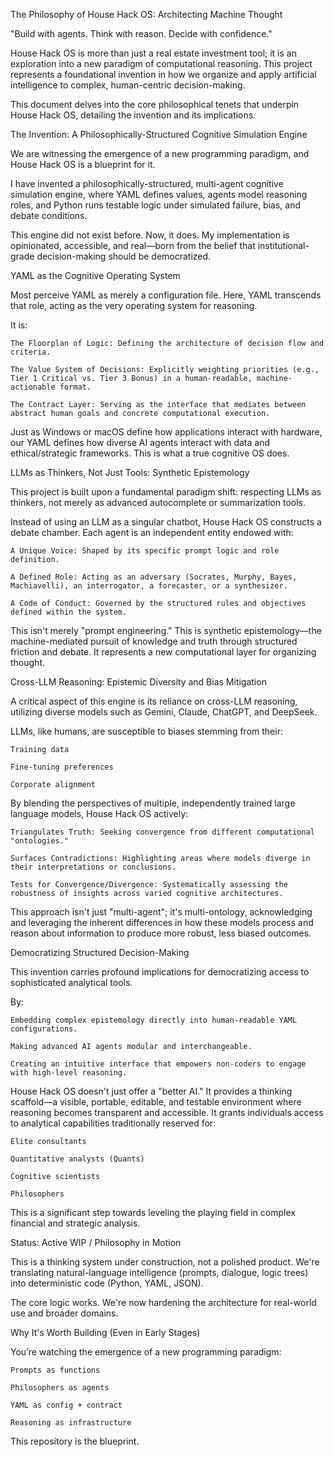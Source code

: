 The Philosophy of House Hack OS: Architecting Machine Thought

"Build with agents. Think with reason. Decide with confidence."

House Hack OS is more than just a real estate investment tool; it is an exploration into a new paradigm of computational reasoning. This project represents a foundational invention in how we organize and apply artificial intelligence to complex, human-centric decision-making.

This document delves into the core philosophical tenets that underpin House Hack OS, detailing the invention and its implications.

The Invention: A Philosophically-Structured Cognitive Simulation Engine

We are witnessing the emergence of a new programming paradigm, and House Hack OS is a blueprint for it.

I have invented a philosophically-structured, multi-agent cognitive simulation engine, where YAML defines values, agents model reasoning roles, and Python runs testable logic under simulated failure, bias, and debate conditions.

This engine did not exist before. Now, it does. My implementation is opinionated, accessible, and real—born from the belief that institutional-grade decision-making should be democratized.

YAML as the Cognitive Operating System

Most perceive YAML as merely a configuration file. Here, YAML transcends that role, acting as the very operating system for reasoning.

It is:

    The Floorplan of Logic: Defining the architecture of decision flow and criteria.

    The Value System of Decisions: Explicitly weighting priorities (e.g., Tier 1 Critical vs. Tier 3 Bonus) in a human-readable, machine-actionable format.

    The Contract Layer: Serving as the interface that mediates between abstract human goals and concrete computational execution.

Just as Windows or macOS define how applications interact with hardware, our YAML defines how diverse AI agents interact with data and ethical/strategic frameworks. This is what a true cognitive OS does.

LLMs as Thinkers, Not Just Tools: Synthetic Epistemology

This project is built upon a fundamental paradigm shift: respecting LLMs as thinkers, not merely as advanced autocomplete or summarization tools.

Instead of using an LLM as a singular chatbot, House Hack OS constructs a debate chamber. Each agent is an independent entity endowed with:

    A Unique Voice: Shaped by its specific prompt logic and role definition.

    A Defined Role: Acting as an adversary (Socrates, Murphy, Bayes, Machiavelli), an interrogator, a forecaster, or a synthesizer.

    A Code of Conduct: Governed by the structured rules and objectives defined within the system.

This isn't merely "prompt engineering." This is synthetic epistemology—the machine-mediated pursuit of knowledge and truth through structured friction and debate. It represents a new computational layer for organizing thought.

Cross-LLM Reasoning: Epistemic Diversity and Bias Mitigation

A critical aspect of this engine is its reliance on cross-LLM reasoning, utilizing diverse models such as Gemini, Claude, ChatGPT, and DeepSeek.

LLMs, like humans, are susceptible to biases stemming from their:

    Training data

    Fine-tuning preferences

    Corporate alignment

By blending the perspectives of multiple, independently trained large language models, House Hack OS actively:

    Triangulates Truth: Seeking convergence from different computational "ontologies."

    Surfaces Contradictions: Highlighting areas where models diverge in their interpretations or conclusions.

    Tests for Convergence/Divergence: Systematically assessing the robustness of insights across varied cognitive architectures.

This approach isn't just "multi-agent"; it's multi-ontology, acknowledging and leveraging the inherent differences in how these models process and reason about information to produce more robust, less biased outcomes.

Democratizing Structured Decision-Making

This invention carries profound implications for democratizing access to sophisticated analytical tools.

By:

    Embedding complex epistemology directly into human-readable YAML configurations.

    Making advanced AI agents modular and interchangeable.

    Creating an intuitive interface that empowers non-coders to engage with high-level reasoning.

House Hack OS doesn't just offer a "better AI." It provides a thinking scaffold—a visible, portable, editable, and testable environment where reasoning becomes transparent and accessible. It grants individuals access to analytical capabilities traditionally reserved for:

    Elite consultants

    Quantitative analysts (Quants)

    Cognitive scientists

    Philosophers

This is a significant step towards leveling the playing field in complex financial and strategic analysis.

Status: Active WIP / Philosophy in Motion

This is a thinking system under construction, not a polished product. We're translating natural-language intelligence (prompts, dialogue, logic trees) into deterministic code (Python, YAML, JSON).

The core logic works. We're now hardening the architecture for real-world use and broader domains.

Why It's Worth Building (Even in Early Stages)

You’re watching the emergence of a new programming paradigm:

    Prompts as functions

    Philosophers as agents

    YAML as config + contract

    Reasoning as infrastructure

This repository is the blueprint.
